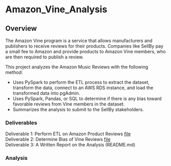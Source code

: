 # Amazon_Vine_Analysis

## Overview

The Amazon Vine program is a service that allows manufacturers and publishers to receive reviews for their products. Companies like SellBy pay a small fee to Amazon and provide products to Amazon Vine members, who are then required to publish a review.

This project analyzes the Amazon Music Reviews with the following method:
- Uses PySpark to perform the ETL process to extract the dataset, transform the data, connect to an AWS RDS instance, and load the transformed data into pgAdmin. 
- Uses PySpark, Pandas, or SQL to determine if there is any bias toward favorable reviews from Vine members in the dataset. 
- Summarizes the analysis to submit to the SellBy stakeholders.

### Deliverables

Deliverable 1: Perform ETL on Amazon Product Reviews    [file](Amazon_Reviews_ETL.ipynb)  
Deliverable 2: Determine Bias of Vine Reviews    [file](XXX)   
Deliverable 3: A Written Report on the Analysis (README.md)

### Analysis

